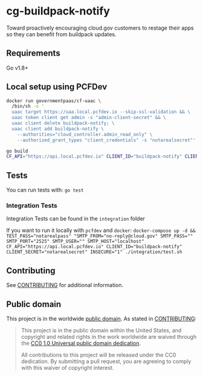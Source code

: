 # cg-buildpack-notify

Toward proactively encouraging cloud.gov customers to restage their apps so they can benefit from buildpack updates.

## Requirements

Go v1.8+

## Local setup using PCFDev
```sh
docker run governmentpaas/cf-uaac \
  /bin/sh -c '
  uaac target https://uaa.local.pcfdev.io --skip-ssl-validation && \
  uaac token client get admin -s "admin-client-secret" && \
  uaac client delete buildpack-notify; \
  uaac client add buildpack-notify \
    --authorities="cloud_controller.admin_read_only" \
    --authorized_grant_types "client_credentials" -s "notarealsecret"'
```

```sh
go build
CF_API="https://api.local.pcfdev.io" CLIENT_ID="buildpack-notify" CLIENT_SECRET="notarealsecret" INSECURE="1" ./cg-buildpack-notify
```

## Tests

You can run tests with: `go test`

### Integration Tests

Integration Tests can be found in the `integration` folder

If you want to run it locally with `pcfdev` and `docker`:
`docker-compose up -d && TEST_PASS="notarealpass" "SMTP_FROM="no-reply@cloud.gov" SMTP_PASS="" SMTP_PORT="2525" SMTP_USER="" SMTP_HOST="localhost" CF_API="https://api.local.pcfdev.io" CLIENT_ID="buildpack-notify" CLIENT_SECRET="notarealsecret" INSECURE="1" ./integration/test.sh`

## Contributing

See [CONTRIBUTING](CONTRIBUTING.md) for additional information.

## Public domain

This project is in the worldwide [public domain](LICENSE.md). As stated in [CONTRIBUTING](CONTRIBUTING.md):

> This project is in the public domain within the United States, and copyright and related rights in the work worldwide are waived through the [CC0 1.0 Universal public domain dedication](https://creativecommons.org/publicdomain/zero/1.0/).
>
> All contributions to this project will be released under the CC0 dedication. By submitting a pull request, you are agreeing to comply with this waiver of copyright interest.
